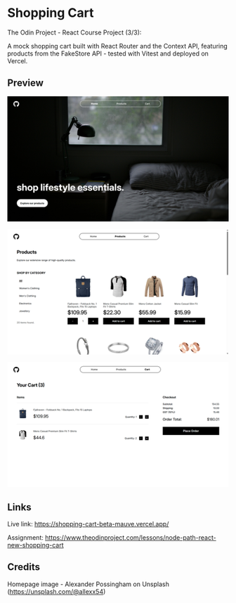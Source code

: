 # Shopping Cart

The Odin Project - React Course Project (3/3):

A mock shopping cart built with React Router and the Context API, featuring products from the FakeStore API - tested with Vitest and deployed on Vercel.

## Preview

![alt text](./src/assets/preview1.png)

![alt text](./src/assets/preview2.png)

![alt text](./src/assets/preview3.png)

## Links

Live link: https://shopping-cart-beta-mauve.vercel.app/

Assignment: https://www.theodinproject.com/lessons/node-path-react-new-shopping-cart

## Credits

Homepage image - Alexander Possingham on Unsplash (https://unsplash.com/@allexx54)
